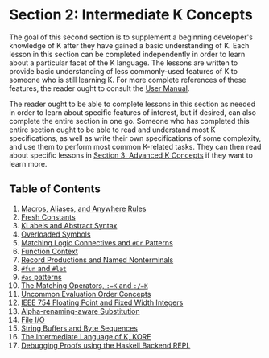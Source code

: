 # Section 2: Intermediate K Concepts

The goal of this second section is to supplement a beginning developer's
knowledge of K after they have gained a basic understanding of K. Each lesson
in this section can be completed independently in order to learn about a
particular facet of the K language. The lessons are written to provide basic
understanding of less commonly-used features of K to someone who is still
learning K. For more complete references of these features, the reader ought to
consult the [User Manual](../../../USER_MANUAL.md).

The reader ought to be able to complete lessons in this section as needed in
order to learn about specific features of interest, but if desired, can also
complete the entire section in one go. Someone who has completed this entire
section ought to be able to read and understand most K specifications, as well
as write their own specifications of some complexity, and use them to perform
most common K-related tasks. They can then read about specific lessons in
[Section 3: Advanced K Concepts](../3_advanced/README.md) if they want to
learn more.

## Table of Contents

1. [Macros, Aliases, and Anywhere Rules](01_macros/README.md)
2. [Fresh Constants](02_fresh_constants/README.md)
3. [KLabels and Abstract Syntax](03_klabels/README.md)
4. [Overloaded Symbols](04_overloading/README.md)
5. [Matching Logic Connectives and `#Or` Patterns](05_matching_logic/README.md)
6. [Function Context](06_function_context/README.md)
7. [Record Productions and Named Nonterminals](07_record_productions/README.md)
8. [`#fun` and `#let`](08_fun_and_let/README.md)
9. [`#as` patterns](09_as/README.md)
10. [The Matching Operators, `:=K` and `:/=K`](10_matching_operator/README.md)
11. [Uncommon Evaluation Order Concepts](11_evaluation_order/README.md)
12. [IEEE 754 Floating Point and Fixed Width Integers](12_floats_and_machine_ints/README.md)
13. [Alpha-renaming-aware Substitution](13_substitution/README.md)
14. [File I/O](14_io/README.md)
15. [String Buffers and Byte Sequences](15_string_buffers_and_bytes/README.md)
16. [The Intermediate Language of K, KORE](16_kore/README.md)
17. [Debugging Proofs using the Haskell Backend REPL](17_debugging_proofs/README.md)
